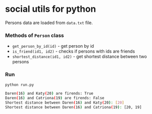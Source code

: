 # social utils for python

Persons data are loaded from `data.txt` file.

### Methods of `Person` class
  - `get_person_by_id(id)` - get person by id
  - `is_friend(id1, id2)` - checks if persons with ids are friends
  - `shortest_distance(id1, id2)` - get shortest distance between two persons

### Run
```sh
python run.py
```

```sh
Daren(16) and Katy(20) are firends: True
Daren(16) and Catriona(19) are firends: False
Shortest distance between Daren(16) and Katy(20): [20]
Shortest distance between Daren(16) and Catriona(19): [20, 19]
```

